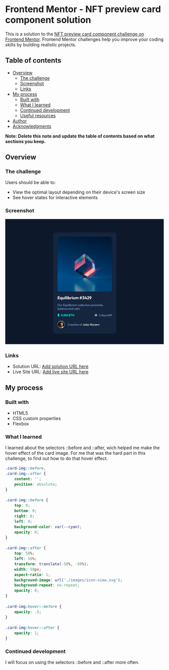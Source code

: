 # Frontend Mentor - NFT preview card component solution

This is a solution to the [NFT preview card component challenge on Frontend Mentor](https://www.frontendmentor.io/challenges/nft-preview-card-component-SbdUL_w0U). Frontend Mentor challenges help you improve your coding skills by building realistic projects. 

## Table of contents

- [Overview](#overview)
  - [The challenge](#the-challenge)
  - [Screenshot](#screenshot)
  - [Links](#links)
- [My process](#my-process)
  - [Built with](#built-with)
  - [What I learned](#what-i-learned)
  - [Continued development](#continued-development)
  - [Useful resources](#useful-resources)
- [Author](#author)
- [Acknowledgments](#acknowledgments)

**Note: Delete this note and update the table of contents based on what sections you keep.**

## Overview

### The challenge

Users should be able to:

- View the optimal layout depending on their device's screen size
- See hover states for interactive elements

### Screenshot

![](./screenshot.png)

### Links

- Solution URL: [Add solution URL here](https://your-solution-url.com)
- Live Site URL: [Add live site URL here](https://your-live-site-url.com)

## My process

### Built with

- HTML5 
- CSS custom properties
- Flexbox

### What I learned

I learned about the selectors ::before and ::after, wich helped me make the hover effect of the card image. For me that was the hard part in this challenge, to find out how to do that hover effect.

```css
.card-img::before,
.card-img::after {
    content: '';
    position: absolute;
}

.card-img::before {
    top: 0;
    bottom: 0;
    right: 0;
    left: 0;
    background-color: var(--cyan);
    opacity: 0;
}

.card-img::after {
    top: 50%;
    left: 50%;
    transform: translate(-50%, -50%);
    width: 50px;
    aspect-ratio: 1;
    background-image: url('./images/icon-view.svg');
    background-repeat: no-repeat;
    opacity: 0;
}

.card-img:hover::before {
    opacity: .5;
}

.card-img:hover::after {
    opacity: 1;
}
```

### Continued development

I will focus on using the selectors ::before and ::after more often.


